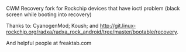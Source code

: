CWM Recovery fork for Rockchip devices that have ioctl problem (black screen while booting into recovery)

Thanks to:
CyanogenMod;
Koush;
and
http://git.linux-rockchip.org/radxa/radxa_rock_android/tree/master/bootable/recovery.

And helpful people at freaktab.com
